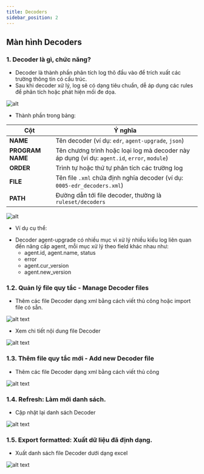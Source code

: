 ```yaml
---
title: Decoders
sidebar_position: 2
---
```


## Màn hình Decoders

### 1. Decoder là gì, chức năng?

- Decoder là thành phần phân tích log thô đầu vào để trích xuất các trường thông tin có cấu trúc.
- Sau khi decoder xử lý, log sẽ có dạng tiêu chuẩn, dễ áp dụng các rules để phân tích hoặc phát hiện mối đe dọa.

![alt](/img/configurationdecoder.png)

- Thành phần trong bảng:

| Cột              | Ý nghĩa                                                                                      |
| ---------------- | -------------------------------------------------------------------------------------------- |
| **NAME**         | Tên decoder (ví dụ: `edr`, `agent-upgrade`, `json`)                                          |
| **PROGRAM NAME** | Tên chương trình hoặc loại log mà decoder này áp dụng (ví dụ: `agent.id`, `error`, `module`) |
| **ORDER**        | Trình tự hoặc thứ tự phân tích các trường log                                                |
| **FILE**         | Tên file `.xml` chứa định nghĩa decoder (ví dụ: `0005-edr_decoders.xml`)                     |
| **PATH**         | Đường dẫn tới file decoder, thường là `ruleset/decoders`                                     |

![alt](/img/configurationdecoder.png)

* Ví dụ cụ thể:
- Decoder agent-upgrade có nhiều mục vì xử lý nhiều kiểu log liên quan đến nâng cấp agent, mỗi mục xử lý theo field khác nhau như:
    + agent.id, agent.name, status
    + error
    + agent.cur_version
    + agent.new_version

### 1.2. Quản lý file quy tắc - Manage Decoder files

- Thêm các file Decoder dạng xml bằng cách viết thủ công hoặc import file có sẵn.

![alt text](/img/managedecodersfile.png)

- Xem chi tiết nội dung file Decoder

![alt text](/img/detaildecoders.png)

### 1.3. Thêm file quy tắc mới - Add new Decoder file

- Thêm các file Decoder dạng xml bằng cách viết thủ công

![alt text](/img/addnewdecoders.png)

### 1.4. Refresh: Làm mới danh sách.

- Cập nhật lại danh sách Decoder

![alt text](/img/refreshdecoders.png)

### 1.5. Export formatted: Xuất dữ liệu đã định dạng.

- Xuất danh sách file Decoder dưới dạng excel

![alt text](/img/exportdecoder.png)
